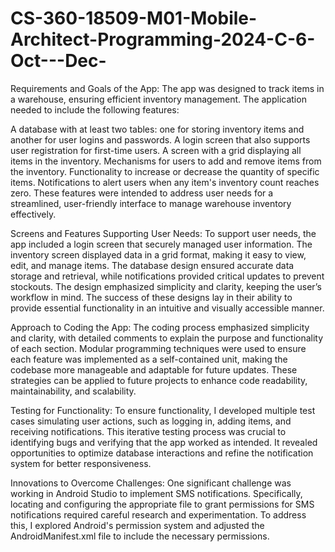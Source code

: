 # CS-360-18509-M01-Mobile-Architect-Programming-2024-C-6-Oct---Dec-


Requirements and Goals of the App:
The app was designed to track items in a warehouse, ensuring efficient inventory management. The application needed to include the following features:

A database with at least two tables: one for storing inventory items and another for user logins and passwords.
A login screen that also supports user registration for first-time users.
A screen with a grid displaying all items in the inventory.
Mechanisms for users to add and remove items from the inventory.
Functionality to increase or decrease the quantity of specific items.
Notifications to alert users when any item's inventory count reaches zero.
These features were intended to address user needs for a streamlined, user-friendly interface to manage warehouse inventory effectively.

Screens and Features Supporting User Needs:
To support user needs, the app included a login screen that securely managed user information. The inventory screen displayed data in a grid format, making it easy to view, edit, and manage items. The database design ensured accurate data storage and retrieval, while notifications provided critical updates to prevent stockouts. The design emphasized simplicity and clarity, keeping the user’s workflow in mind. The success of these designs lay in their ability to provide essential functionality in an intuitive and visually accessible manner.

Approach to Coding the App:
The coding process emphasized simplicity and clarity, with detailed comments to explain the purpose and functionality of each section. Modular programming techniques were used to ensure each feature was implemented as a self-contained unit, making the codebase more manageable and adaptable for future updates. These strategies can be applied to future projects to enhance code readability, maintainability, and scalability.

Testing for Functionality:
To ensure functionality, I developed multiple test cases simulating user actions, such as logging in, adding items, and receiving notifications. 
This iterative testing process was crucial to identifying bugs and verifying that the app worked as intended. It revealed opportunities to optimize database interactions and refine the notification system for better responsiveness.

Innovations to Overcome Challenges:
One significant challenge was working in Android Studio to implement SMS notifications. Specifically, locating and configuring the appropriate file to grant permissions for SMS notifications required careful research and experimentation. To address this, I explored Android's permission system and adjusted the AndroidManifest.xml file to include the necessary permissions. 
